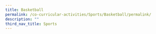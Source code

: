 ```yaml
---
title: Basketball
permalink: /co-curricular-activities/Sports/Basketball/permalink/
description: ""
third_nav_title: Sports
---
```

